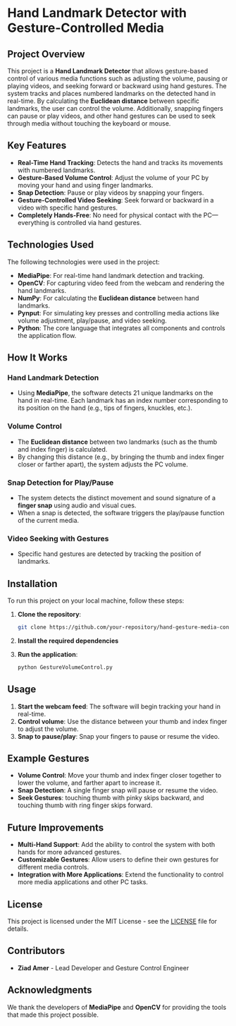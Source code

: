 # Hand Landmark Detector with Gesture-Controlled Media

## Project Overview

This project is a **Hand Landmark Detector** that allows gesture-based control of various media functions such as adjusting the volume, pausing or playing videos, and seeking forward or backward using hand gestures. The system tracks and places numbered landmarks on the detected hand in real-time. By calculating the **Euclidean distance** between specific landmarks, the user can control the volume. Additionally, snapping fingers can pause or play videos, and other hand gestures can be used to seek through media without touching the keyboard or mouse.

## Key Features

- **Real-Time Hand Tracking**: Detects the hand and tracks its movements with numbered landmarks.
- **Gesture-Based Volume Control**: Adjust the volume of your PC by moving your hand and using finger landmarks.
- **Snap Detection**: Pause or play videos by snapping your fingers.
- **Gesture-Controlled Video Seeking**: Seek forward or backward in a video with specific hand gestures.
- **Completely Hands-Free**: No need for physical contact with the PC—everything is controlled via hand gestures.

## Technologies Used

The following technologies were used in the project:

- **MediaPipe**: For real-time hand landmark detection and tracking.
- **OpenCV**: For capturing video feed from the webcam and rendering the hand landmarks.
- **NumPy**: For calculating the **Euclidean distance** between hand landmarks.
- **Pynput**: For simulating key presses and controlling media actions like volume adjustment, play/pause, and video seeking.
- **Python**: The core language that integrates all components and controls the application flow.

## How It Works

### Hand Landmark Detection
- Using **MediaPipe**, the software detects 21 unique landmarks on the hand in real-time. Each landmark has an index number corresponding to its position on the hand (e.g., tips of fingers, knuckles, etc.).

### Volume Control
- The **Euclidean distance** between two landmarks (such as the thumb and index finger) is calculated.
- By changing this distance (e.g., by bringing the thumb and index finger closer or farther apart), the system adjusts the PC volume.

### Snap Detection for Play/Pause
- The system detects the distinct movement and sound signature of a **finger snap** using audio and visual cues.
- When a snap is detected, the software triggers the play/pause function of the current media.

### Video Seeking with Gestures
- Specific hand gestures are detected by tracking the position of landmarks.

## Installation

To run this project on your local machine, follow these steps:

1. **Clone the repository**:
    ```bash
    git clone https://github.com/your-repository/hand-gesture-media-control.git
    ```

2. **Install the required dependencies**

3. **Run the application**:
    ```bash
    python GestureVolumeControl.py
    ```

## Usage

1. **Start the webcam feed**: The software will begin tracking your hand in real-time.
2. **Control volume**: Use the distance between your thumb and index finger to adjust the volume.
3. **Snap to pause/play**: Snap your fingers to pause or resume the video.

## Example Gestures

- **Volume Control**: Move your thumb and index finger closer together to lower the volume, and farther apart to increase it.
- **Snap Detection**: A single finger snap will pause or resume the video.
- **Seek Gestures**: touching thumb with pinky skips backward, and touching thumb with ring finger skips forward.

## Future Improvements

- **Multi-Hand Support**: Add the ability to control the system with both hands for more advanced gestures.
- **Customizable Gestures**: Allow users to define their own gestures for different media controls.
- **Integration with More Applications**: Extend the functionality to control more media applications and other PC tasks.

## License

This project is licensed under the MIT License - see the [LICENSE](LICENSE) file for details.

## Contributors

- **Ziad Amer** - Lead Developer and Gesture Control Engineer

## Acknowledgments

We thank the developers of **MediaPipe** and **OpenCV** for providing the tools that made this project possible.
